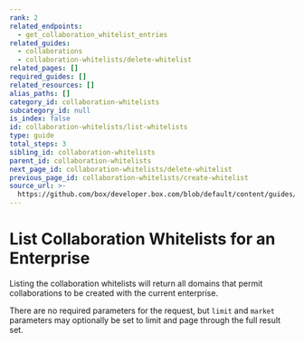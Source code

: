 ```yaml
---
rank: 2
related_endpoints:
  - get_collaboration_whitelist_entries
related_guides:
  - collaborations
  - collaboration-whitelists/delete-whitelist
related_pages: []
required_guides: []
related_resources: []
alias_paths: []
category_id: collaboration-whitelists
subcategory_id: null
is_index: false
id: collaboration-whitelists/list-whitelists
type: guide
total_steps: 3
sibling_id: collaboration-whitelists
parent_id: collaboration-whitelists
next_page_id: collaboration-whitelists/delete-whitelist
previous_page_id: collaboration-whitelists/create-whitelist
source_url: >-
  https://github.com/box/developer.box.com/blob/default/content/guides/collaboration-whitelists/list-whitelists.md
---
```


# List Collaboration Whitelists for an Enterprise

Listing the collaboration whitelists will return all domains that permit
collaborations to be created with the current enterprise.

There are no required parameters for the request, but `limit` and `market`
parameters may optionally be set to limit and page through the full result set.

<Samples id='get_collaboration_whitelist_entries' >

</Samples>
